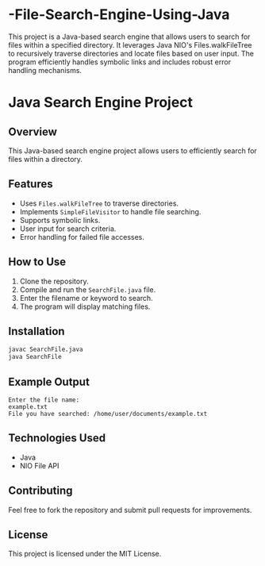 # -File-Search-Engine-Using-Java
This project is a Java-based search engine that allows users to search for files within a specified directory. It leverages Java NIO's Files.walkFileTree to recursively traverse directories and locate files based on user input. The program efficiently handles symbolic links and includes robust error handling mechanisms.
# Java Search Engine Project

## Overview
This Java-based search engine project allows users to efficiently search for files within a directory.

## Features
- Uses `Files.walkFileTree` to traverse directories.
- Implements `SimpleFileVisitor` to handle file searching.
- Supports symbolic links.
- User input for search criteria.
- Error handling for failed file accesses.

## How to Use
1. Clone the repository.
2. Compile and run the `SearchFile.java` file.
3. Enter the filename or keyword to search.
4. The program will display matching files.

## Installation
```sh
javac SearchFile.java
java SearchFile
```

## Example Output
```
Enter the file name:
example.txt
File you have searched: /home/user/documents/example.txt
```

## Technologies Used
- Java
- NIO File API

## Contributing
Feel free to fork the repository and submit pull requests for improvements.

## License
This project is licensed under the MIT License.
